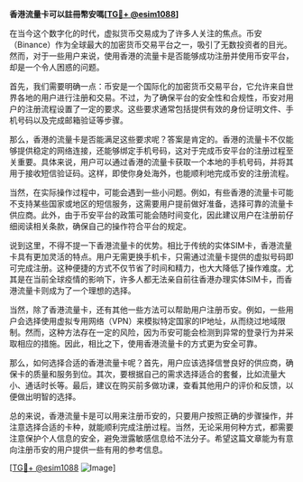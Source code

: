**香港流量卡可以註冊幣安嗎[[TG💪+ @esim1088](https://t.me/s/esim1088)]**

在当今这个数字化的时代，虚拟货币交易成为了许多人关注的焦点。币安（Binance）作为全球最大的加密货币交易平台之一，吸引了无数投资者的目光。然而，对于一些用户来说，使用香港的流量卡是否能够成功注册并使用币安平台，却是一个令人困惑的问题。

首先，我们需要明确一点：币安是一个国际化的加密货币交易平台，它允许来自世界各地的用户进行注册和交易。不过，为了确保平台的安全性和合规性，币安对用户的注册流程设置了一定的要求。这些要求通常包括提供有效的身份证明文件、手机号码以及完成邮箱验证等步骤。

那么，香港的流量卡是否能满足这些要求呢？答案是肯定的。香港的流量卡不仅能够提供稳定的网络连接，还能够绑定手机号码，这对于完成币安平台的注册过程至关重要。具体来说，用户可以通过香港的流量卡获取一个本地的手机号码，并将其用于接收短信验证码。这样，即使你身处海外，也能顺利地完成币安的注册流程。

当然，在实际操作过程中，可能会遇到一些小问题。例如，有些香港的流量卡可能不支持某些国家或地区的短信服务，这需要用户提前做好准备，选择可靠的流量卡供应商。此外，由于币安平台的政策可能会随时间变化，因此建议用户在注册前仔细阅读相关条款，确保自己的操作符合平台的规定。

说到这里，不得不提一下香港流量卡的优势。相比于传统的实体SIM卡，香港流量卡具有更加灵活的特点。用户无需更换手机卡，只需通过流量卡提供的虚拟号码即可完成注册。这种便捷的方式不仅节省了时间和精力，也大大降低了操作难度。尤其是在当前全球疫情的影响下，许多人都无法亲自前往香港办理实体SIM卡，而香港流量卡则成为了一个理想的选择。

当然，除了香港流量卡，还有其他一些方法可以帮助用户注册币安。例如，一些用户会选择使用虚拟专用网络（VPN）来模拟特定国家的IP地址，从而绕过地域限制。然而，这种方法存在一定的风险，因为币安可能会检测到异常的登录行为并采取相应的措施。因此，相比之下，使用香港流量卡的方式更为安全可靠。

那么，如何选择合适的香港流量卡呢？首先，用户应该选择信誉良好的供应商，确保卡的质量和服务到位。其次，要根据自己的需求选择适合的套餐，比如流量大小、通话时长等。最后，建议在购买前多做功课，查看其他用户的评价和反馈，以便做出明智的选择。

总的来说，香港流量卡是可以用来注册币安的，只要用户按照正确的步骤操作，并注意选择合适的卡种，就能顺利完成注册过程。当然，无论采用何种方式，都需要注意保护个人信息的安全，避免泄露敏感信息给不法分子。希望这篇文章能为有意向注册币安的用户提供一些有用的参考信息。

[[TG💪+ @esim1088](https://t.me/s/esim1088) ![Image](https://i.postimg.cc/4NQfJmqS/Snipaste-2025-05-13-00-14-12.png)]